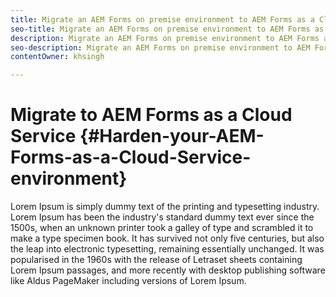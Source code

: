 ```yaml
---
title: Migrate an AEM Forms on premise environment to AEM Forms as a Cloud Service environment
seo-title: Migrate an AEM Forms on premise environment to AEM Forms as a Cloud Service environment
description: Migrate an AEM Forms on premise environment to AEM Forms as a Cloud Service environment
seo-description: Migrate an AEM Forms on premise environment to AEM Forms as a Cloud Service environment
contentOwner: khsingh

---
```


# Migrate to AEM Forms as a Cloud Service {#Harden-your-AEM-Forms-as-a-Cloud-Service-environment}

Lorem Ipsum is simply dummy text of the printing and typesetting industry. Lorem Ipsum has been the industry's standard dummy text ever since the 1500s, when an unknown printer took a galley of type and scrambled it to make a type specimen book. It has survived not only five centuries, but also the leap into electronic typesetting, remaining essentially unchanged. It was popularised in the 1960s with the release of Letraset sheets containing Lorem Ipsum passages, and more recently with desktop publishing software like Aldus PageMaker including versions of Lorem Ipsum.
